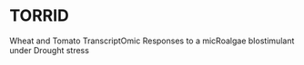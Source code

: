 # TORRID
Wheat and Tomato TranscriptOmic Responses to a micRoalgae bIostimulant under  Drought stress
